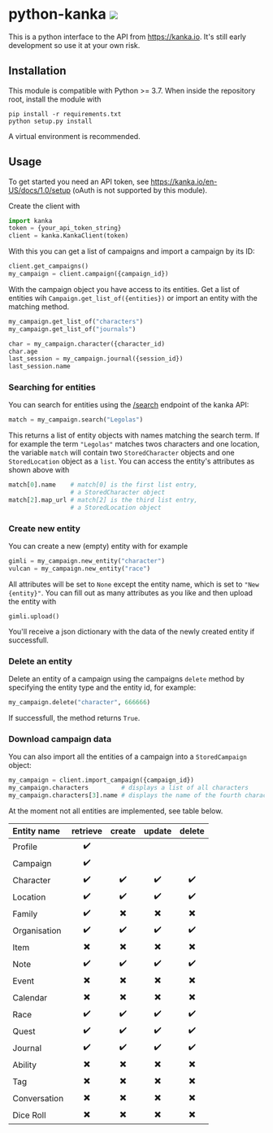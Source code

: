 # python-kanka ![](https://github.com/rbtnx/python-kanka/workflows/build/badge.svg)
This is a python interface to the API from https://kanka.io. It's still early development so use it at your own risk.

## Installation
This module is compatible with Python >= 3.7. When inside the repository root, install the module with
```
pip install -r requirements.txt
python setup.py install
```
A virtual environment is recommended.


## Usage
To get started you need an API token, see <https://kanka.io/en-US/docs/1.0/setup> (oAuth is not supported by this module).

Create the client with
```python
import kanka
token = {your_api_token_string}
client = kanka.KankaClient(token)
```

With this you can get a list of campaigns and import a campaign by its ID:
```python
client.get_campaigns()
my_campaign = client.campaign({campaign_id})
```

With the campaign object you have access to its entities. Get a list of entities wih `Campaign.get_list_of({entities})` or import an entity with the matching method. 
```python
my_campaign.get_list_of("characters")
my_campaign.get_list_of("journals")

char = my_campaign.character({character_id)
char.age
last_session = my_campaign.journal({session_id})
last_session.name
```

### **Searching for entities**
You can search for entities using the [/search](https://kanka.io/en/docs/1.0/search) endpoint of the kanka API:
```python
match = my_campaign.search("Legolas")
```
This returns a list of entity objects with names matching the search term. If for example the term `"Legolas"` matches twos characters and one location, the variable `match` will contain two `StoredCharacter` objects and one `StoredLocation` object as a `list`. You can access the entity's attributes as shown above with
```python
match[0].name    # match[0] is the first list entry,
                 # a StoredCharacter object
match[2].map_url # match[2] is the third list entry,
                 # a StoredLocation object
```

### **Create new entity**
You can create a new (empty) entity with for example
```python
gimli = my_campaign.new_entity("character")
vulcan = my_campaign.new_entity("race")
```
All attributes will be set to `None` except the entity name, which is set to `"New {entity}"`. You can fill out as many attributes as you like and then upload the entity with
```pyhon
gimli.upload()
```
You'll receive a json dictionary with the data of the newly created entity if successfull.

### **Delete an entity**
Delete an entity of a campaign using the campaigns `delete` method by specifying the entity type and the entity id, for example:
```python
my_campaign.delete("character", 666666)
```
If successfull, the method returns `True`.

### **Download campaign data**

You can also import all the entities of a campaign into a `StoredCampaign` object:
```python
my_campaign = client.import_campaign({campaign_id})
my_campaign.characters         # displays a list of all characters
my_campaign.characters[3].name # displays the name of the fourth character in the list
```

At the moment not all entities are implemented, see table below.

| Entity name | retrieve | create | update | delete |
|:------------|:----------------------:|:----------------------:|:----------------------:|:----------------------:|
|Profile      |:heavy_check_mark:      ||||
|Campaign     |:heavy_check_mark:      ||||
|Character    |:heavy_check_mark:      |:heavy_check_mark:|:heavy_check_mark:|:heavy_check_mark:|:heavy_check_mark:|
|Location     |:heavy_check_mark:      |:heavy_check_mark:|:heavy_check_mark:|:heavy_check_mark:|
|Family       |:heavy_check_mark:      |:heavy_multiplication_x:|:heavy_multiplication_x:|:heavy_multiplication_x:|
|Organisation |:heavy_check_mark:      |:heavy_check_mark:|:heavy_check_mark:|:heavy_check_mark:|
|Item         |:heavy_multiplication_x:|:heavy_multiplication_x:|:heavy_multiplication_x:|:heavy_multiplication_x:|
|Note         |:heavy_check_mark:      |:heavy_check_mark:|:heavy_check_mark:|:heavy_check_mark:|
|Event        |:heavy_multiplication_x:|:heavy_multiplication_x:|:heavy_multiplication_x:|:heavy_multiplication_x:|
|Calendar     |:heavy_multiplication_x:|:heavy_multiplication_x:|:heavy_multiplication_x:|:heavy_multiplication_x:|
|Race         |:heavy_check_mark:      |:heavy_check_mark:|:heavy_check_mark:|:heavy_check_mark:|
|Quest        |:heavy_check_mark:      |:heavy_check_mark:|:heavy_check_mark:|:heavy_check_mark:|
|Journal      |:heavy_check_mark:      |:heavy_check_mark:|:heavy_check_mark:|:heavy_check_mark:|
|Ability      |:heavy_multiplication_x:|:heavy_multiplication_x:|:heavy_multiplication_x:|:heavy_multiplication_x:|
|Tag          |:heavy_multiplication_x:|:heavy_multiplication_x:|:heavy_multiplication_x:|:heavy_multiplication_x:|
|Conversation |:heavy_multiplication_x:|:heavy_multiplication_x:|:heavy_multiplication_x:|:heavy_multiplication_x:|
|Dice Roll    |:heavy_multiplication_x:|:heavy_multiplication_x:|:heavy_multiplication_x:|:heavy_multiplication_x:|
